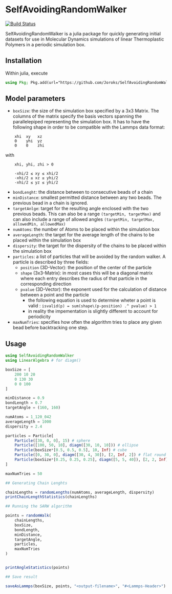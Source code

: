 # SelfAvoidingRandomWalker

[![Build Status](https://github.com/Jorojs/SelfAvoidingRandomWalker.jl/actions/workflows/CI.yml/badge.svg?branch=master)](https://github.com/Jorojs/SelfAvoidingRandomWalker.jl/actions/workflows/CI.yml?query=branch%3Amaster)

SelfAvoidingRandomWalker is a julia package for quickly generating initial datasets for use in Molecular Dynamics simulations of linear Thermoplastic Polymers in a periodic simulation box. 


## Installation

Within julia, execute

```julia
using Pkg; Pkg.add(url="https://github.com/Joroks/SelfAvoidingRandomWalker.jl")
```



## Model parameters

- `boxSize`: the size of the simulation box specified by a 3x3 Matrix. The columns of the matrix specify the basis vectors spanning the parallelepiped representing the simulation box.
It has to have the following shape in order to be compatible with the Lammps data format:

```
    xhi  xy   xz
    0    yhi  yz
    0    0    zhi
```
with
```
    xhi, yhi, zhi > 0

    -xhi/2 ≤ xy ≤ xhi/2
    -xhi/2 ≤ xz ≤ yhi/2
    -xhi/2 ≤ yz ≤ yhi/2
```

- `bondLenght`: the distance between to consecutive beads of a chain
- `minDistance`: smallest permitted distance between any two beads. The previous bead in a chain is ignored.
- `targetAnlge`: target for the resulting angle enclosed with the two previous beads. This can also be a range `(targetMin, targetMax)` and can also include a range of allowed angles `(targetMin, targetMax, allowedMin, allowedMax)`
- `numAtoms`: the number of Atoms to be placed within the simulation box
- `averageLength`: the target for the average length of the chains to be placed within the simulation box
- `dispersity`: the target for the dispersity of the chains to be placed within the simulation box
- `particles`: a list of particles that will be avoided by the random walker. A particle is described by three fields:
    - `position` (3D-Vector): the position of the center of the particle
    - `shape` (3x3-Matrix): in most cases this will be a diagonal matrix where each entry describes the radius of that particle in the corresponding direction
    - `pvalue` (3D-Vector): the exponent used for the calculation of distance between a point and the particle
        - the following equation is used to determine wheter a point is valid : `isvalid(p) = sum(shape\(p-position) .^ pvalue) > 1`
        - in reality the impementation is slightly different to account for periodicity
- `maxNumTries`: specifies how often the algorithm tries to place any given bead before backtracking one step.


## Usage

```julia
using SelfAvoidingRandomWalker
using LinearAlgebra # for diagm()

boxSize = [         
    200 10 20
    0 130 30
    0 0 100
]

minDistance = 0.9
bondLength = 0.7
targetAngle = (160, 160)

numAtoms = 1_120_042
averageLength = 1000
dispersity = 2.4

particles = Particle[
    Particle([30, 0, 0], 15) # sphere
    Particle([100, 50, 10], diagm([30, 10, 10])) # ellipse
    Particle(boxSize*[0.5, 0.5, 0.5], 10, Inf) # cube
    Particle([0, 30, 0], diagm([30, 4, 30]), [2, Inf, 2]) # flat round disc
    Particle(boxSize*[0.25, 0.25, 0.25], diagm([5, 5, 40]), [2, 2, Inf]) # cylinder
]

maxNumTries = 50

## Generating Chain Lenghts

chainLengths = randomLengths(numAtoms, averageLength, dispersity)
printChainLengthStatistics(chainLengths)

## Running the SARW algorithm

points = randomWalk(
    chainLengths,
    boxSize,
    bondLength,
    minDistance,
    targetAngle,
    particles,
    maxNumTries
)


printAngleStatistics(points)

## Save result

saveAsLammps(boxSize, points, "<output-filename>", "#<Lammps-Header>")
```